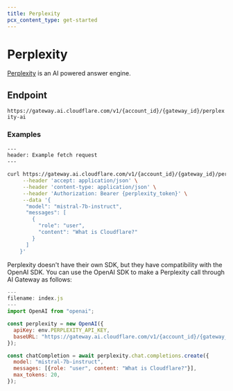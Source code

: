 ```yaml
---
title: Perplexity
pcx_content_type: get-started
---
```


# Perplexity
[Perplexity](https://www.perplexity.ai/) is an AI powered answer engine.

## Endpoint

`https://gateway.ai.cloudflare.com/v1/{account_id}/{gateway_id}/perplexity-ai`

### Examples

```bash
---
header: Example fetch request
---

curl https://gateway.ai.cloudflare.com/v1/{account_id}/{gateway_id}/perplexity-ai/chat/completions \
     --header 'accept: application/json' \
     --header 'content-type: application/json' \
     --header 'Authorization: Bearer {perplexity_token}' \
     --data '{
      "model": "mistral-7b-instruct",
      "messages": [
        {
          "role": "user",
          "content": "What is Cloudflare?"
        }
      ]
    }'
```

Perplexity doesn't have their own SDK, but they have compatibility with the OpenAI SDK. You can use the OpenAI SDK to make a Perplexity call through AI Gateway as follows:

```javascript
---
filename: index.js
---
import OpenAI from "openai";

const perplexity = new OpenAI({
  apiKey: env.PERPLEXITY_API_KEY,
  baseURL: "https://gateway.ai.cloudflare.com/v1/{account_id}/{gateway_id}/perplexity-ai"
});

const chatCompletion = await perplexity.chat.completions.create({
  model: "mistral-7b-instruct",
  messages: [{role: "user", content: "What is Cloudflare?"}],
  max_tokens: 20,
});
```
